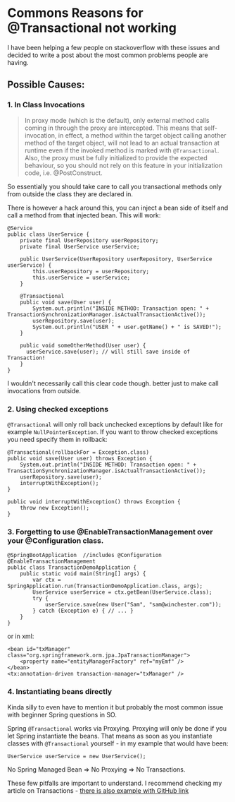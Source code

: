 # Commons Reasons for @Transactional not working

I have been helping a few people on stackoverflow with these issues and decided to write a post about 
the most common problems people are having.

## Possible Causes:

### 1. In Class Invocations

> In proxy mode (which is the default), only external method calls coming in through the proxy are intercepted.
> This means that self-invocation, in effect, a method within the target object calling another method of the
> target object, will not lead to an actual transaction at runtime even if the invoked method is marked with
> `@Transactional`. Also, the proxy must be fully initialized to provide the expected behaviour, so you should 
> not rely on this feature in your initialization code, i.e. @PostConstruct.

So essentially you should take care to call you transactional methods only from outside the class they are declared in.

There is however a hack around this, you can inject a bean side of itself and call a method from that injected bean. 
This will work:

```
@Service
public class UserService {
    private final UserRepository userRepository;
    private final UserService userService;

    public UserService(UserRepository userRepository, UserService userService) {
        this.userRepository = userRepository;
        this.userService = userService;
    }

    @Transactional
    public void save(User user) {
        System.out.println("INSIDE METHOD: Transaction open: " + TransactionSynchronizationManager.isActualTransactionActive());
        userRepository.save(user);
        System.out.println("USER " + user.getName() + " is SAVED!");
    }
    
    public void someOtherMethod(User user) { 
      userService.save(user); // will still save inside of Transaction! 
    }
}
```

I wouldn't necessarily call this clear code though. better just to make call invocations from outside.

### 2. Using checked exceptions

`@Transactional` will only roll back unchecked exceptions by default like for example `NullPointerException`. 
If you want to throw checked exceptions you need specify them in rollback:

```
@Transactional(rollbackFor = Exception.class)
public void save(User user) throws Exception {
    System.out.println("INSIDE METHOD: Transaction open: " + TransactionSynchronizationManager.isActualTransactionActive());
    userRepository.save(user);
    interruptWithException();
}

public void interruptWithException() throws Exception {
    throw new Exception();
}
```

### 3. Forgetting to use @EnableTransactionManagement over your @Configuration class.
```
@SpringBootApplication  //includes @Configuration
@EnableTransactionManagement
public class TransactionDemoApplication {
    public static void main(String[] args) {
        var ctx = SpringApplication.run(TransactionDemoApplication.class, args);
        UserService userService = ctx.getBean(UserService.class);
        try {
            userService.save(new User("Sam", "sam@winchester.com"));
        } catch (Exception e) { // ... }
    }
}
```
or in xml:
```
<bean id="txManager" class="org.springframework.orm.jpa.JpaTransactionManager">
    <property name="entityManagerFactory" ref="myEmf" />
</bean>
<tx:annotation-driven transaction-manager="txManager" />
```

### 4. Instantiating beans directly
Kinda silly to even have to mention it but probably the most common issue with beginner Spring questions in SO.

Spring `@Transactional` works via Proxying. Proxying will only be done if you let Spring instantiate the beans. 
That means as soon as you instantiate classes with `@Transactional` yourself - in my example that would have been:
```
UserService userService = new UserService();
```

No Spring Managed Bean => No Proxying => No Transactions.

These few pitfalls are important to understand. I recommend checking my article on Transactions - 
<a href="?post=2020-07-11_spring_transactions_explained.md">there is also example with GitHub link</a>

